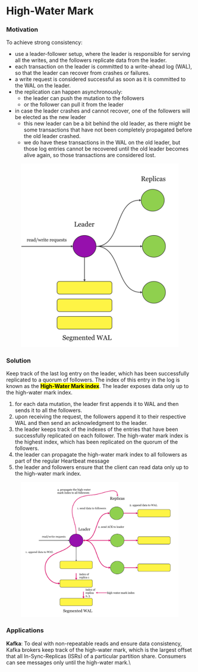 # High-Water Mark

### Motivation

To achieve strong consistency:

* use a leader-follower setup, where the leader is responsible for serving all the writes, and the followers replicate data from the leader.
* each transaction on the leader is committed to a write-ahead log (WAL), so that the leader can recover from crashes or failures.
* a write request is considered successful as soon as it is committed to the WAL on the leader.
* the replication can happen asynchronously:
  * the leader can push the mutation to the followers
  * or the follower can pull it from the leader
* in case the leader crashes and cannot recover, one of the followers will be elected as the new leader
  * this new leader can be a bit behind the old leader, as there might be some transactions that have not been completely propagated before the old leader crashed.
  * we do have these transactions in the WAL on the old leader, but those log entries cannot be recovered until the old leader becomes alive again, so those transactions are considered lost.

<figure><img src="../.gitbook/assets/Diana Playground (6).jpg" alt=""><figcaption></figcaption></figure>

### Solution

Keep track of the last log entry on the leader, which has been successfully replicated to a quorum of followers. The index of this entry in the log is known as the <mark style="background-color:yellow;">**High-Water Mark index**</mark>. The leader exposes data only up to the high-water mark index.

1. for each data mutation, the leader first appends it to WAL and then sends it to all the followers.
2. upon receiving the request, the followers append it to their respective WAL and then send an acknowledgment to the leader.
3. the leader keeps track of the indexes of the entries that have been successfully replicated on each follower. The high-water mark index is the highest index, which has been replicated on the quorum of the followers.
4. the leader can propagate the high-water mark index to all followers as part of the regular Heartbeat message
5. the leader and followers ensure that the client can read data only up to the high-water mark index.

<figure><img src="../.gitbook/assets/Diana Playground (7).jpg" alt=""><figcaption></figcaption></figure>

### Applications&#x20;

**Kafka**: To deal with non-repeatable reads and ensure data consistency, Kafka brokers keep track of the high-water mark, which is the largest offset that all In-Sync-Replicas (ISRs) of a particular partition share. Consumers can see messages only until the high-water mark.\
